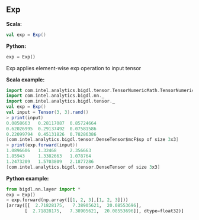 ## Exp ##

**Scala:**
```scala
val exp = Exp()
```
**Python:**
```python
exp = Exp()
```

Exp applies element-wise exp operation to input tensor


**Scala example:**
```scala
import com.intel.analytics.bigdl.tensor.TensorNumericMath.TensorNumeric.NumericFloat
import com.intel.analytics.bigdl.nn._
import com.intel.analytics.bigdl.tensor._
val exp = Exp()
val input = Tensor(3, 3).rand()
> print(input)
0.0858663	0.28117087	0.85724664	
0.62026995	0.29137492	0.07581586	
0.22099794	0.45131826	0.78286386	
[com.intel.analytics.bigdl.tensor.DenseTensor$mcF$sp of size 3x3]
> print(exp.forward(input))
1.0896606	1.32468		2.356663	
1.85943		1.3382663	1.078764	
1.2473209	1.5703809	2.1877286	
[com.intel.analytics.bigdl.tensor.DenseTensor of size 3x3]

```

**Python example:**
```python
from bigdl.nn.layer import *
exp = Exp()
> exp.forward(np.array([[1, 2, 3],[1, 2, 3]]))
[array([[  2.71828175,   7.38905621,  20.08553696],
       [  2.71828175,   7.38905621,  20.08553696]], dtype=float32)]

```
